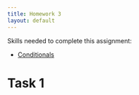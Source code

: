 ```yaml
---
title: Homework 3
layout: default
---
```


Skills needed to complete this assignment:

- [Conditionals](/lecture/conditionals.html)

# Task 1